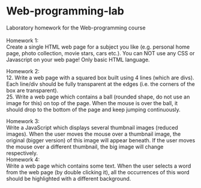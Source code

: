 # Web-programming-lab
Laboratory homework for the Web-programming course<br>    
Homework 1:<br> 
Create a single HTML web page for a subject you like (e.g. personal home page, photo collection, movie stars, cars etc.). You can NOT use any CSS or Javascript on your web page! Only basic HTML language.<br>

Homework 2: <br>
12. Write a web page with a squared box built using 4 lines (which are divs). Each line/div should be fully transparent at the edges (i.e. the corners of the box are transparent).
<br>
25. Write a web page which contains a ball (rounded shape, do not use an image for this) on top of the page. When the mouse is over the ball, it should drop to the bottom of the page and keep jumping continuously.<br>

Homework 3: <br>
Write a JavaScript which displays several thumbnail images (reduced images). When the user moves the mouse over a thumbnail image, the original (bigger version) of this image will appear beneath. If the user moves the mouse over a different thumbnail, the big image will change respectively.
<br>
Homework 4: <br>
Write a web page which contains some text. When the user selects a word from the web page (by double clicking it), all the occurrences of this word should be highlighted with a different background.
